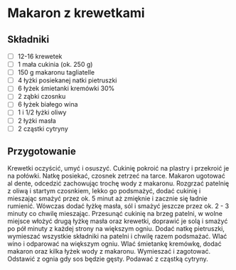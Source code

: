 # Makaron z krewetkami

## Składniki

- [ ] 12-16 krewetek
- [ ] 1 mała cukinia (ok. 250 g)
- [ ] 150 g makaronu tagliatelle
- [ ] 4 łyżki posiekanej natki pietruszki
- [ ] 6 łyżek śmietanki kremówki 30%
- [ ] 2 ząbki czosnku
- [ ] 6 łyżek białego wina
- [ ] 1 i 1/2 łyżki oliwy
- [ ] 2 łyżki masła
- [ ] 2 cząstki cytryny

## Przygotowanie

Krewetki oczyścić, umyć i osuszyć. Cukinię pokroić na plastry i przekroić je na połówki. Natkę posiekać, czosnek zetrzeć na tarce. Makaron ugotować al dente, odcedzić zachowując trochę wody z makaronu.
Rozgrzać patelnię z oliwą i startym czosnkiem, lekko go podsmażyć, dodać cukinię i mieszając smażyć przez ok. 5 minut aż zmięknie i zacznie się ładnie rumienić. Wówczas dodać łyżkę masła, sól i smażyć jeszcze przez ok. 2 - 3 minuty co chwilę mieszając.
Przesunąć cukinię na brzeg patelni, w wolne miejsce włożyć drugą łyżkę masła oraz krewetki, doprawić je solą i smażyć po pół minuty z każdej strony na większym ogniu.
Dodać natkę pietruszki, wymieszać wszystkie składniki na patelni i chwilę razem podsmażać. Wlać wino i odparować na większym ogniu.
Wlać śmietankę kremówkę, dodać makaron oraz kilka łyżek wody z makaronu. Wymieszać i zagotować. Odstawić z ognia gdy sos będzie gęsty. Podawać z cząstką cytryny.
